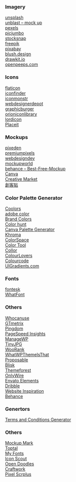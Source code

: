 ### Imagery
[unsplash](https://unsplash.com/)<br>
[unblast – mock up](https://unblast.com/)<br>
[pexels](https://www.pexels.com/)<br>
[picjumbo](https://picjumbo.com/latest-free-stock-photos/)<br>
[stocksnap](https://stocksnap.io/)<br>
[freepik](https://www.freepik.com/)<br>
[pixabay](https://pixabay.com/)<br>
[blush.design](https://blush.design)<br>
[drawkit.io](https://drawkit.io)<br>
[openpeeps.com](https://openpeeps.com)<br>

### Icons
[flaticon](https://www.flaticon.com/)<br>
[iconfinder](https://www.iconfinder.com/)<br>
[iconmonstr](https://iconmonstr.com/)<br>
[webdesignerdepot](https://www.webdesignerdepot.com/category/freebies/)<br>
[graphicburger](https://graphicburger.com/?s=free)<br>
[orioniconlibrary](https://orioniconlibrary.com/)<br>
[lordicon](http://lordicon.com)<br>
[Placeit](https://placeit.net)<br>

### Mockups
[pixeden](http://www.pixeden.com/)<br>
[premiumpixels](https://www.premiumpixels.com/)<br>
[webdesigndev](https://webdesigndev.com/)<br>
[mockupworld](https://www.mockupworld.co/all-mockups/)<br>
[behance – Best-Free-Mockup](https://www.behance.net/collection/20880985/Best-Free-Mockup)<br>
[Canva](https://canva.com)<br>
[Creative Market](https://creativemarket.com)<br>
[創客貼](https://www.chuangkit.com/)<br>

### Color Palette Generator
[Coolors](https://coolors.co/)<br>
[adobe color](https://color.adobe.com/create/color-wheel)<br>
[Brand Colors](http://brandcolors.net/)<br>
[Color hunt](https://colorhunt.co/)<br>
[Canva Palette Generator](https://www.canva.com/colors/color-palette-generator/)<br>
[Khroma](http://khroma.co/)<br>
[ColorSpace](https://mycolor.space/)<br>
[Color Tool](https://material.io/resources/color/)<br>
[Collor](http://colllor.com/)<br>
[ColourLovers](https://www.colourlovers.com/)<br>
[Colourcode](https://colourco.de/)<br>
[UIGradients.com](https://uigradients.com)<br>


### Fonts
[fontesk](https://fontesk.com/)<br>
[WhatFont](https://whatfont.com)<br>

### Others
[Whocanuse](https://whocanuse.com/?b=335399&c=ebbddc&f=20&s)<br>
[GTmetrix](https://gtmetrix.com)<br>
[Pingdom](https://tools.pingdom.com)<br>
[PageSpeed Insights](https://pagespeed.web.dev)<br>
[ManageWP](https://managewp.com)<br>
[TinyJPG](https://tinyjpg.com)<br>
[WooRank](https://woorank.com)<br>
[WhatWPThemeIsThat](https://whatwpthemeisthat.com)<br>
[Proposable](https://proposable.com)<br>
[Blisk](https://blisk.com)<br>
[Themeforest](https://themeforest.com)<br>
[OnlyWire](https://onlywire.com)<br>
[Envato Elements](https://elements.envato.com)<br>
[Dribble](https://dribble.com)<br>
[Website Inspiration](https://website-inspiration.com)<br>
[Behance](https://behance.net)<br>

### Genertors
[Terms and Conditions Generator](https://www.termsandconditionsgenerator.com)<br>

### Others
[Mockup Mark](https://mockupmark.com/)<br>
[Toptal](https://www.toptal.com/designers/subtlepatterns/patterns/)<br>
[My Fonts](https://www.myfonts.com/WhatTheFont)<br>
[Icon Scout](https://iconscout.com/free-icons/)<br>
[Open Doodles](https://www.opendoodles.com/)<br>
[Craftwork](https://craftwork.design/downloads/category/freebies/)<br>
[Pixel Scrplus](https://pixelsurplus.com/)<br>

